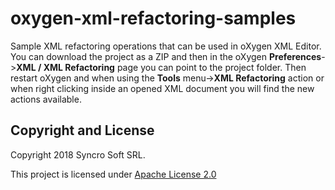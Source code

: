 # oxygen-xml-refactoring-samples
Sample XML refactoring operations that can be used in oXygen XML Editor.
You can download the project as a ZIP and then in the oXygen **Preferences**->**XML / XML Refactoring** page you can point to the project folder.
Then restart oXygen and when using the **Tools** menu->**XML Refactoring** action or when right clicking inside an opened XML document you will find the new actions available.

Copyright and License
---------------------
Copyright 2018 Syncro Soft SRL.

This project is licensed under [Apache License 2.0](https://github.com/oxygenxml/dita-ot-css-pdf/blob/master/LICENSE)
